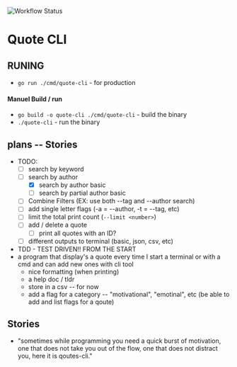 ![Workflow Status](https://github.com/Calvinbullock/quote-cli/actions/workflows/go-ci.yaml/badge.svg)
# Quote CLI

## RUNING
- `go run ./cmd/quote-cli` - for production

#### Manuel Build / run
- `go build -o quote-cli ./cmd/quote-cli` - build the binary
- `./quote-cli`  - run the binary

## plans -- Stories
 - TODO: 
    - [ ] search by keyword
    - [ ] search by author
        - [x] search by author basic
        - [ ] search by partial author basic
    - [ ] Combine Filters (EX: use both --tag and --author search)
    - [ ] add single letter flags (-a = --author, -t = --tag, etc)
    - [ ] limit the total print count (`--limit <number>`)
    - [ ] add / delete a quote
        - [ ] print all quotes with an ID?
    - [ ] different outputs to terminal (basic, json, csv, etc)

- TDD - TEST DRIVEN!! FROM THE START
- a program that display's a quote every time I start a terminal or with a cmd and can add new ones with cli tool
    - nice formatting (when printing)
    - a help doc / tldr
    - store in a csv -- for now
    - add a flag for a category -- "motivational", "emotinal", etc (be able to add and list flags for a qoute)

## Stories
- "sometimes while programming you need a quick burst of motivation, one that does not take you out of the flow, one that does not distract you, here it is qoutes-cli."
